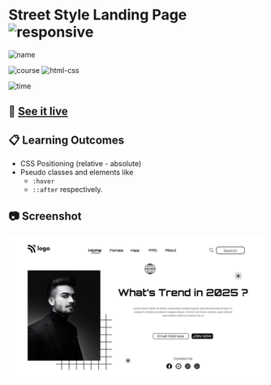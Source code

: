 # Street Style Landing Page ![responsive](https://img.shields.io/badge/Responsive-orange)

![name](https://img.shields.io/badge/Shubham-Somvanshi-blue)

![course](https://img.shields.io/badge/-full--stack--js--bootcamp-red)
![html-css](https://img.shields.io/badge/HTML%20%2F%20CSS-Project--1-green)

![time](https://img.shields.io/badge/time--to--complete-10--hrs--approx.-yellowgreen)

## :link: [See it live](https://project-1-trends-in-2025-6cp8.vercel.app/)


## :clipboard: Learning Outcomes 

- CSS Positioning (relative - absolute)
- Pseudo classes and elements like
    - `:hover`
    - `::after` respectively.


## :camera: Screenshot

![screenshot](./1.png)
